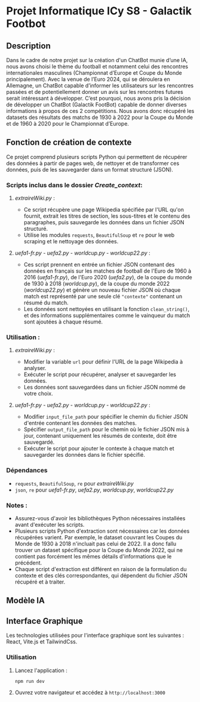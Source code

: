# Projet Informatique ICy S8 - Galactik Footbot

## Description
Dans le cadre de notre projet sur la création d'un ChatBot munie d’une IA, nous avons choisi le thème du football et notamment celui des rencontres internationales masculines (Championnat d’Europe et Coupe du Monde principalement). Avec la venue de l’Euro 2024, qui se déroulera en Allemagne, un ChatBot capable d’informer les utilisateurs sur les rencontres passées et de potentiellement donner un avis sur les rencontres futures serait intéressant à développer. C’est pourquoi, nous avons pris la décision de développer un ChatBot (Galactik FootBot) capable de donner diverses informations à propos de ces 2 compétitions. Nous avons donc récupéré les datasets des résultats des matchs de 1930 à 2022 pour la Coupe du Monde et de 1960 à 2020 pour le Championnat d’Europe. 


## Fonction de création de contexte
Ce projet comprend plusieurs scripts Python qui permettent de récupérer des données à partir de pages web, de nettoyer et de transformer ces données, puis de les sauvegarder dans un format structuré (JSON).

### Scripts inclus dans le dossier *Create_context*:

1. *extraireWiki.py* :
   - Ce script récupère une page Wikipedia spécifiée par l'URL qu'on fournit, extrait les titres de section, les sous-titres et le contenu des paragraphes, puis sauvegarde les données dans un fichier JSON structuré.
   - Utilise les modules `requests`, `BeautifulSoup` et `re` pour le web scraping et le nettoyage des données.

2. *uefa1-fr.py* - *uefa2.py* - *worldcup.py* - *worldcup22.py* :
   - Ces script prennent en entrée un fichier JSON contenant des données en français sur les matches de football de l'Euro de 1960 à 2016 (*uefa1-fr.py*), de l'Euro 2020 (*uefa2.py*), de la coupe du monde de 1930 à 2018 (*worldcup.py*), de la coupe du monde 2022 (*worldcup22.py*) et génère un nouveau fichier JSON où chaque match est représenté par une seule clé `"contexte"` contenant un résumé du match.
   - Les données sont nettoyées en utilisant la fonction `clean_string()`, et des informations supplémentaires comme le vainqueur du match sont ajoutées à chaque résumé.

### Utilisation :
1. *extraireWiki.py* :
   - Modifier la variable `url` pour définir l'URL de la page Wikipedia à analyser.
   - Exécuter le script pour récupérer, analyser et sauvegarder les données.
   - Les données sont sauvegardées dans un fichier JSON nommé de votre choix.

2. *uefa1-fr.py* - *uefa2.py* - *worldcup.py* - *worldcup22.py* :
   - Modifier `input_file_path` pour spécifier le chemin du fichier JSON d'entrée contenant les données des matches.
   - Spécifier `output_file_path` pour le chemin où le fichier JSON mis à jour, contenant uniquement les résumés de contexte, doit être sauvegardé.
   - Exécuter le script pour ajouter le contexte à chaque match et sauvegarder les données dans le fichier spécifié.

### Dépendances
- `requests`, `BeautifulSoup`, `re` pour *extraireWiki.py*
- `json`, `re` pour *uefa1-fr.py*, *uefa2.py*, *worldcup.py*, *worldcup22.py*

### Notes :
- Assurez-vous d'avoir les bibliothèques Python nécessaires installées avant d'exécuter les scripts.
- Plusieurs scripts Python d'extraction sont nécessaires car les données récupérées varient. Par exemple, le dataset couvrant les Coupes du Monde de 1930 à 2018 n'incluait pas celui de 2022. Il a donc fallu trouver un dataset spécifique pour la Coupe du Monde 2022, qui ne contient pas forcément les mêmes détails d'informations que le précédent.
- Chaque script d'extraction est différent en raison de la formulation du contexte et des clés correspondantes, qui dépendent du fichier JSON récupéré et à traiter.


## Modèle IA



## Interface Graphique
Les technologies utilisées pour l'interface graphique sont les suivantes : React, Vite.js et TailwindCss.

### Utilisation
1. Lancez l'application :
   ```bash
   npm run dev
   ```
2. Ouvrez votre navigateur et accédez à `http://localhost:3000`
